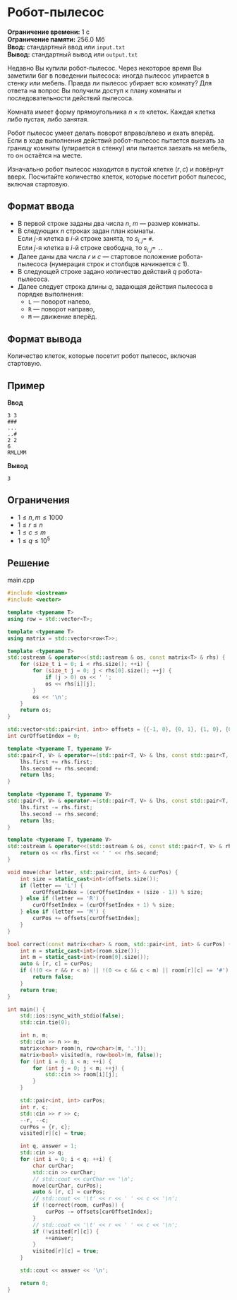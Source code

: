 # Робот-пылесос

**Ограничение времени:** 1 с  
**Ограничение памяти:** 256.0 Мб  
**Ввод:** стандартный ввод или `input.txt`  
**Вывод:** стандартный вывод или `output.txt`

Недавно Вы купили робот-пылесос. Через некоторое время Вы заметили баг в поведении пылесоса: иногда пылесос упирается в стенку или мебель. Правда ли пылесос убирает всю комнату? Для ответа на вопрос Вы получили доступ к плану комнаты и последовательности действий пылесоса.

Комната имеет форму прямоугольника $n \times m$ клеток. Каждая клетка либо пустая, либо занятая.

Робот пылесос умеет делать поворот вправо/влево и ехать вперёд. Если в ходе выполнения действий робот-пылесос пытается выехать за границу комнаты (упирается в стенку) или пытается заехать на мебель, то он остаётся на месте.

Изначально робот пылесос находится в пустой клетке $(r, c)$ и повёрнут вверх. Посчитайте количество клеток, которые посетит робот пылесос, включая стартовую.

## Формат ввода

- В первой строке заданы два числа $n$, $m$ — размер комнаты.
- В следующих $n$ строках задан план комнаты.  
  Если $j$-я клетка в $i$-й строке занята, то $s_{i,j} =$ `#`.  
  Если $j$-я клетка в $i$-й строке свободна, то $s_{i,j} =$ `.`.
- Далее даны два числа $r$ и $c$ — стартовое положение робота-пылесоса (нумерация строк и столбцов начинается с 1).
- В следующей строке задано количество действий $q$ робота-пылесоса.
- Далее следует строка длины $q$, задающая действия пылесоса в порядке выполнения:  
  - `L` — поворот налево,  
  - `R` — поворот направо,  
  - `M` — движение вперёд.

## Формат вывода

Количество клеток, которые посетит робот пылесос, включая стартовую.

## Пример

**Ввод**  
```
3 3
###
...
..#
2 2
6
RMLLMM
```

**Вывод**  
```
3
```

## Ограничения

- $1 \leq n, m \leq 1000$
- $1 \leq r \leq n$
- $1 \leq c \leq m$
- $1 \leq q \leq 10^5$
## Решение

main.cpp
```cpp
#include <iostream>
#include <vector>

template <typename T>
using row = std::vector<T>;

template <typename T>
using matrix = std::vector<row<T>>;

template <typename T>
std::ostream & operator<<(std::ostream & os, const matrix<T> & rhs) {
    for (size_t i = 0; i < rhs.size(); ++i) {
        for (size_t j = 0; j < rhs[0].size(); ++j) {
            if (j > 0) os << ' ';
            os << rhs[i][j];
        }
        os << '\n';
    }
    return os;
}

std::vector<std::pair<int, int>> offsets = {{-1, 0}, {0, 1}, {1, 0}, {0, -1}};
int curOffsetIndex = 0;

template <typename T, typename V>
std::pair<T, V> & operator+=(std::pair<T, V> & lhs, const std::pair<T, V> & rhs) {
    lhs.first += rhs.first;
    lhs.second += rhs.second;
    return lhs;
}

template <typename T, typename V>
std::pair<T, V> & operator-=(std::pair<T, V> & lhs, const std::pair<T, V> & rhs) {
    lhs.first -= rhs.first;
    lhs.second -= rhs.second;
    return lhs;
}

template <typename T, typename V>
std::ostream & operator<<(std::ostream & os, const std::pair<T, V> & rhs) {
    return os << rhs.first << ' ' << rhs.second;
}

void move(char letter, std::pair<int, int> & curPos) {
    int size = static_cast<int>(offsets.size());
    if (letter == 'L') {
        curOffsetIndex = (curOffsetIndex + (size - 1)) % size;
    } else if (letter == 'R') {
        curOffsetIndex = (curOffsetIndex + 1) % size;
    } else if (letter == 'M') {
        curPos += offsets[curOffsetIndex];
    }
}

bool correct(const matrix<char> & room, std::pair<int, int> & curPos) {
    int n = static_cast<int>(room.size());
    int m = static_cast<int>(room[0].size());
    auto & [r, c] = curPos;
    if (!(0 <= r && r < n) || !(0 <= c && c < m) || room[r][c] == '#') {
        return false;
    }
    return true;
}

int main() {
    std::ios::sync_with_stdio(false);
    std::cin.tie(0);

    int n, m;
    std::cin >> n >> m;
    matrix<char> room(n, row<char>(m, '.'));
    matrix<bool> visited(n, row<bool>(m, false));
    for (int i = 0; i < n; ++i) {
        for (int j = 0; j < m; ++j) {
            std::cin >> room[i][j];
        }
    }

    std::pair<int, int> curPos;
    int r, c;
    std::cin >> r >> c;
    --r, --c;
    curPos = {r, c};
    visited[r][c] = true;

    int q, answer = 1;
    std::cin >> q;
    for (int i = 0; i < q; ++i) {
        char curChar;
        std::cin >> curChar;
        // std::cout << curChar << '\n';
        move(curChar, curPos);
        auto & [r, c] = curPos;
        // std::cout << '\t' << r << ' ' << c << '\n';
        if (!correct(room, curPos)) {
            curPos -= offsets[curOffsetIndex];
        }
        // std::cout << '\t' << r << ' ' << c << '\n';
        if (!visited[r][c]) {
            ++answer;
        }
        visited[r][c] = true;
    }

    std::cout << answer << '\n';

    return 0;
}


```
